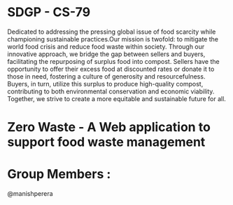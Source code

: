 # SDGP - CS-79
Dedicated to addressing the pressing global issue of food scarcity while championing sustainable practices.Our mission is twofold: to mitigate the world food crisis and reduce food waste within society. 
Through our innovative approach, we bridge the gap between sellers and buyers, facilitating the repurposing of surplus food into compost. Sellers have the opportunity to offer their excess food at discounted rates or donate it to those in need, fostering a culture of generosity and resourcefulness. Buyers, in turn, utilize this surplus to produce high-quality compost, contributing to both environmental conservation and economic viability. Together, we strive to create a more equitable and sustainable future for all.

# Zero Waste - A Web application to support food waste management

# Group Members : 
@manishperera 
